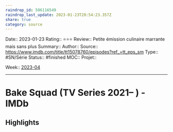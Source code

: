 ```yaml
---
raindrop_id: 506116549
raindrop_last_update: 2023-01-23T20:54:23.357Z
share: true
category: source
---
```


Date:: 2023-01-23
Rating:: ⭐⭐⭐
Review:: Petite émission culinaire marrante mais sans plus
Summary:: 
Author::
Source:: https://www.imdb.com/title/tt15078760/episodes?ref_=tt_eps_sm
Type:: #SN/Série 
Status:: #finished 
MOC::
Projet:: 

Week:: [2023-04](../week/2023-04.md)

***
# Bake Squad (TV Series 2021– ) - IMDb



## Highlights

